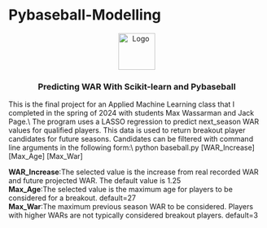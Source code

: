 # Pybaseball-Modelling
<p align="center">
  <a href="https://example.com/">
    <img src="https://cdn.shopify.com/s/files/1/0209/5703/6644/files/baseball-black-and-white-python-athletics-made-by-alex-custom-in-usa-906_300x.jpg" alt="Logo" width=72 height=72>
  </a>

  <h3 align="center">Predicting WAR With Scikit-learn and Pybaseball</h3>
</p>

This is the final project for an Applied Machine Learning class that I completed in the spring of 2024 with students Max Wassarman and Jack Page.\\ The program uses a LASSO regression to predict next_season WAR values for qualified players. This data is used to return breakout player candidates for future seasons. Candidates can be filtered with command line arguments in the following form:\  python baseball.py [WAR_Increase] [Max_Age] [Max_War]

**WAR_Increase**:The selected value is the increase from real recorded WAR and future projected WAR. The default value is 1.25\
**Max_Age**:The selected value is the maximum age for players to be considered for a breakout. default=27\
**Max_War**:The maximum previous season WAR to be considered. Players with higher WARs are not typically considered breakout players. default=3
